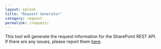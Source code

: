```yaml
---
layout: splash
title: "Request Generator"
category: request
permalink: /request/
---
```

<style>
    /* Display above the header/footer */
    .bs .dropdown-menu {
        z-index: 5000
    }
</style>
<div id="request-generator" class="my-3"></div>
<script type="text/javascript" src="https://cdnjs.cloudflare.com/ajax/libs/gd-sprest-bs/4.5.7/gd-sprest-bs.min.js"></script>
<script type="text/javascript" src="/assets/js/gd-sprest-generator.min.js"></script>

This tool will generate the request information for the SharePoint REST API. If there are any issues, please report them [here](https://github.com/gunjandatta/sprest/issues).